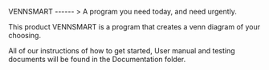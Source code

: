 VENNSMART ------ >  A program you need today, and need urgently.

This product VENNSMART is a program that creates a venn diagram of your choosing.

All of our instructions of how to get started, User manual and testing documents will be found in the Documentation folder.



